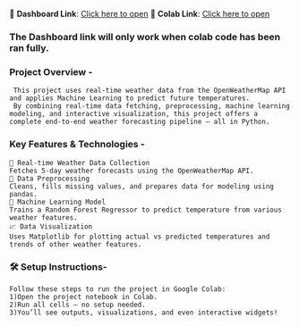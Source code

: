 🔗 **Dashboard Link**: [Click here to open](https://ea1e-34-41-196-197.ngrok-free.app/)
🔗 **Colab Link**: [Click here to open](https://colab.research.google.com/drive/1kH4veN-BoyEynGmZcrta_57T4KOncT27)

### The Dashboard link will only work when colab code has been ran fully.
### Project Overview - 
     This project uses real-time weather data from the OpenWeatherMap API and applies Machine Learning to predict future temperatures. 
     By combining real-time data fetching, preprocessing, machine learning modeling, and interactive visualization, this project offers a complete end-to-end weather forecasting pipeline — all in Python.

### Key Features & Technologies - 
    🔄 Real-time Weather Data Collection
    Fetches 5-day weather forecasts using the OpenWeatherMap API.
    🧹 Data Preprocessing
    Cleans, fills missing values, and prepares data for modeling using pandas.
    🧠 Machine Learning Model
    Trains a Random Forest Regressor to predict temperature from various weather features.
    📈 Data Visualization
    Uses Matplotlib for plotting actual vs predicted temperatures and trends of other weather features.

  ### 🛠️ Setup Instructions- 
    Follow these steps to run the project in Google Colab:
    1)Open the project notebook in Colab.
    2)Run all cells — no setup needed.
    3)You’ll see outputs, visualizations, and even interactive widgets!
